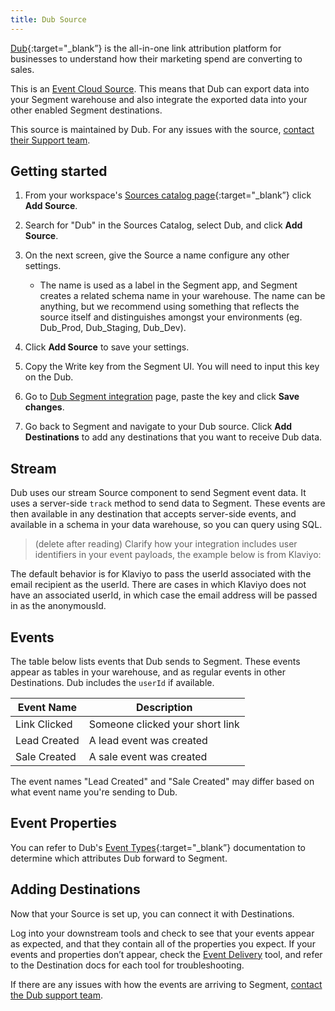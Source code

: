 ```yaml
---
title: Dub Source
---
```


[Dub](https://dub.co/?utm_source=segmentio&utm_medium=docs&utm_campaign=partners){:target="\_blank”} is the all-in-one link attribution platform for businesses to understand how their marketing spend are converting to sales.

This is an [Event Cloud Source](/docs/sources/#event-cloud-sources). This means that Dub can export data into your Segment warehouse and also integrate the exported data into your other enabled Segment destinations.

This source is maintained by Dub. For any issues with the source, [contact their Support team](mailto:support@dub.co).

## Getting started

1. From your workspace's [Sources catalog page](https://app.segment.com/goto-my-workspace/sources/catalog){:target="\_blank”} click **Add Source**.
2. Search for "Dub" in the Sources Catalog, select Dub, and click **Add Source**.
3. On the next screen, give the Source a name configure any other settings.

   - The name is used as a label in the Segment app, and Segment creates a related schema name in your warehouse. The name can be anything, but we recommend using something that reflects the source itself and distinguishes amongst your environments (eg. Dub_Prod, Dub_Staging, Dub_Dev).

4. Click **Add Source** to save your settings.
5. Copy the Write key from the Segment UI. You will need to input this key on the Dub.
6. Go to [Dub Segment integration](https://app.dub.co/settings/integrations/segment) page, paste the key and click **Save changes**.
7. Go back to Segment and navigate to your Dub source. Click **Add Destinations** to add any destinations that you want to receive Dub data.

## Stream

Dub uses our stream Source component to send Segment event data. It uses a server-side `track` method to send data to Segment. These events are then available in any destination that accepts server-side events, and available in a schema in your data warehouse, so you can query using SQL.

> (delete after reading) Clarify how your integration includes user identifiers in your event payloads, the example below is from Klaviyo:

The default behavior is for Klaviyo to pass the userId associated with the email recipient as the userId. There are cases in which Klaviyo does not have an associated userId, in which case the email address will be passed in as the anonymousId.

## Events

The table below lists events that Dub sends to Segment. These events appear as tables in your warehouse, and as regular events in other Destinations. Dub includes the `userId` if available.

| Event Name   | Description                     |
| ------------ | ------------------------------- |
| Link Clicked | Someone clicked your short link |
| Lead Created | A lead event was created        |
| Sale Created | A sale event was created        |

The event names "Lead Created" and "Sale Created" may differ based on what event name you're sending to Dub.

## Event Properties

You can refer to Dub's [Event Types](https://dub.co/docs/concepts/webhooks/event-types){:target="\_blank”} documentation to determine which attributes Dub forward to Segment.

## Adding Destinations

Now that your Source is set up, you can connect it with Destinations.

Log into your downstream tools and check to see that your events appear as expected, and that they contain all of the properties you expect. If your events and properties don’t appear, check the [Event Delivery](/docs/connections/event-delivery/) tool, and refer to the Destination docs for each tool for troubleshooting.

If there are any issues with how the events are arriving to Segment, [contact the Dub support team](mailto:support@dub.co).
